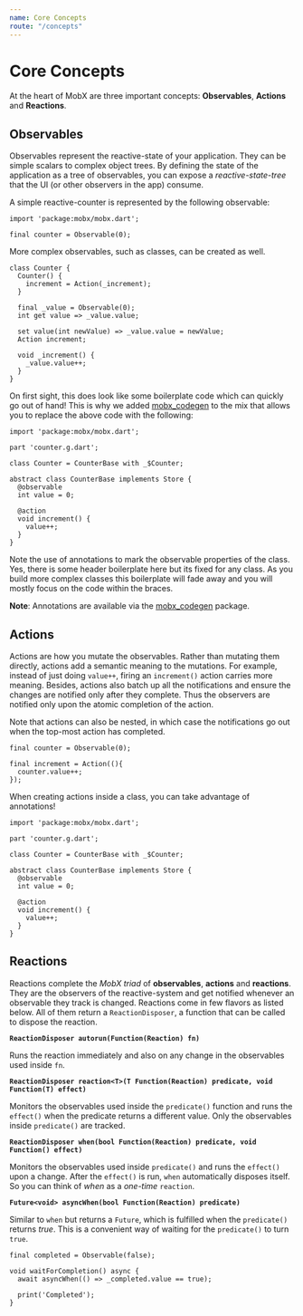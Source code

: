 ```yaml
---
name: Core Concepts
route: "/concepts"
---
```


# Core Concepts

At the heart of MobX are three important concepts: **Observables**, **Actions** and **Reactions**.

## Observables

Observables represent the reactive-state of your application. They can be simple scalars to complex object trees. By
defining the state of the application as a tree of observables, you can expose a _reactive-state-tree_ that the UI
(or other observers in the app) consume.

A simple reactive-counter is represented by the following observable:

```
import 'package:mobx/mobx.dart';

final counter = Observable(0);
```

More complex observables, such as classes, can be created as well.

```
class Counter {
  Counter() {
    increment = Action(_increment);
  }

  final _value = Observable(0);
  int get value => _value.value;

  set value(int newValue) => _value.value = newValue;
  Action increment;

  void _increment() {
    _value.value++;
  }
}

```

On first sight, this does look like some boilerplate code which can quickly go out of hand!
This is why we added [mobx_codegen](mobx_codegen) to the mix that allows you to replace the above code with the following:

```
import 'package:mobx/mobx.dart';

part 'counter.g.dart';

class Counter = CounterBase with _$Counter;

abstract class CounterBase implements Store {
  @observable
  int value = 0;

  @action
  void increment() {
    value++;
  }
}

```

Note the use of annotations to mark the observable properties of the class. Yes, there is some header boilerplate here
but its fixed for any class. As you build more complex classes this boilerplate
will fade away and you will mostly focus on the code within the braces.

**Note**: Annotations are available via the [mobx_codegen](mobx_codegen) package.

## Actions

Actions are how you mutate the observables. Rather than mutating them directly, actions
add a semantic meaning to the mutations. For example, instead of just doing `value++`,
firing an `increment()` action carries more meaning. Besides, actions also batch up
all the notifications and ensure the changes are notified only after they complete.
Thus the observers are notified only upon the atomic completion of the action.

Note that actions can also be nested, in which case the notifications go out
when the top-most action has completed.

```
final counter = Observable(0);

final increment = Action((){
  counter.value++;
});
```

When creating actions inside a class, you can take advantage of annotations!

```
import 'package:mobx/mobx.dart';

part 'counter.g.dart';

class Counter = CounterBase with _$Counter;

abstract class CounterBase implements Store {
  @observable
  int value = 0;

  @action
  void increment() {
    value++;
  }
}

```

## Reactions

Reactions complete the _MobX triad_ of **observables**, **actions** and **reactions**. They are
the observers of the reactive-system and get notified whenever an observable they
track is changed. Reactions come in few flavors as listed below. All of them
return a `ReactionDisposer`, a function that can be called to dispose the reaction.

**`ReactionDisposer autorun(Function(Reaction) fn)`**

Runs the reaction immediately and also on any change in the observables used inside
`fn`.

**`ReactionDisposer reaction<T>(T Function(Reaction) predicate, void Function(T) effect)`**

Monitors the observables used inside the `predicate()` function and runs the `effect()` when
the predicate returns a different value. Only the observables inside `predicate()` are tracked.

**`ReactionDisposer when(bool Function(Reaction) predicate, void Function() effect)`**

Monitors the observables used inside `predicate()` and runs the `effect()` upon a change. After the `effect()` is run, `when` automatically disposes itself. So you can think of _when_ as a _one-time_ `reaction`.

**`Future<void> asyncWhen(bool Function(Reaction) predicate)`**

Similar to `when` but returns a `Future`, which is fulfilled when the `predicate()` returns _true_. This is a convenient way of waiting for the `predicate()` to turn `true`.

```
final completed = Observable(false);

void waitForCompletion() async {
  await asyncWhen(() => _completed.value == true);

  print('Completed');
}
```

